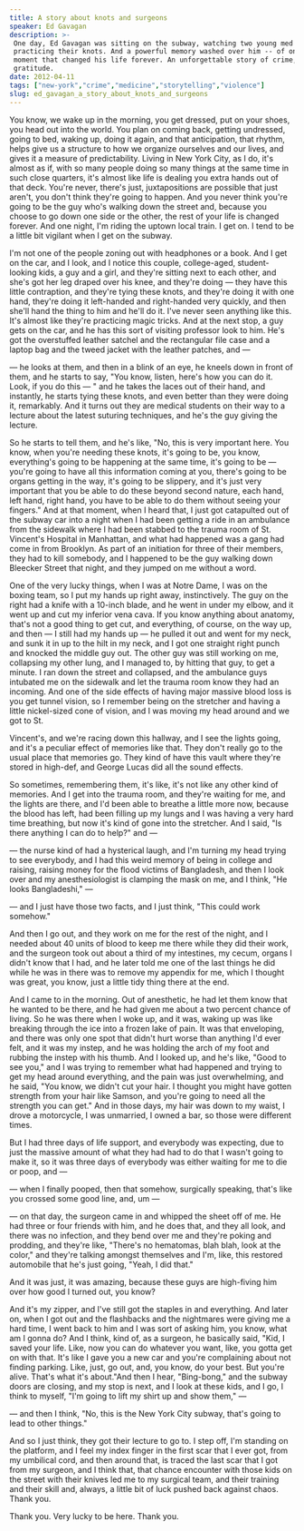 ```yaml
---
title: A story about knots and surgeons
speaker: Ed Gavagan
description: >-
 One day, Ed Gavagan was sitting on the subway, watching two young med students
 practicing their knots. And a powerful memory washed over him -- of one shocking
 moment that changed his life forever. An unforgettable story of crime, skill and
 gratitude.
date: 2012-04-11
tags: ["new-york","crime","medicine","storytelling","violence"]
slug: ed_gavagan_a_story_about_knots_and_surgeons
---
```


You know, we wake up in the morning, you get dressed, put on your shoes, you head out into
the world. You plan on coming back, getting undressed, going to bed, waking up, doing it
again, and that anticipation, that rhythm, helps give us a structure to how we organize
ourselves and our lives, and gives it a measure of predictability. Living in New York
City, as I do, it's almost as if, with so many people doing so many things at the same
time in such close quarters, it's almost like life is dealing you extra hands out of that
deck. You're never, there's just, juxtapositions are possible that just aren't, you don't
think they're going to happen. And you never think you're going to be the guy who's
walking down the street and, because you choose to go down one side or the other, the rest
of your life is changed forever. And one night, I'm riding the uptown local train. I get
on. I tend to be a little bit vigilant when I get on the subway.

I'm not one of the people zoning out with headphones or a book. And I get on the car, and
I look, and I notice this couple, college-aged, student-looking kids, a guy and a girl,
and they're sitting next to each other, and she's got her leg draped over his knee, and
they're doing — they have this little contraption, and they're tying these knots, and
they're doing it with one hand, they're doing it left-handed and right-handed very
quickly, and then she'll hand the thing to him and he'll do it. I've never seen anything
like this. It's almost like they're practicing magic tricks. And at the next stop, a guy
gets on the car, and he has this sort of visiting professor look to him. He's got the
overstuffed leather satchel and the rectangular file case and a laptop bag and the tweed
jacket with the leather patches, and — 

— he looks at them, and then in a blink of an eye, he kneels down in front of them, and he
starts to say, "You know, listen, here's how you can do it. Look, if you do this — " and
he takes the laces out of their hand, and instantly, he starts tying these knots, and even
better than they were doing it, remarkably. And it turns out they are medical students on
their way to a lecture about the latest suturing techniques, and he's the guy giving the
lecture. 

So he starts to tell them, and he's like, "No, this is very important here. You know, when
you're needing these knots, it's going to be, you know, everything's going to be happening
at the same time, it's going to be — you're going to have all this information coming at
you, there's going to be organs getting in the way, it's going to be slippery, and it's
just very important that you be able to do these beyond second nature, each hand, left
hand, right hand, you have to be able to do them without seeing your fingers." And at that
moment, when I heard that, I just got catapulted out of the subway car into a night when I
had been getting a ride in an ambulance from the sidewalk where I had been stabbed to the
trauma room of St. Vincent's Hospital in Manhattan, and what had happened was a gang had
come in from Brooklyn. As part of an initiation for three of their members, they had to
kill somebody, and I happened to be the guy walking down Bleecker Street that night, and
they jumped on me without a word.

One of the very lucky things, when I was at Notre Dame, I was on the boxing team, so I put
my hands up right away, instinctively. The guy on the right had a knife with a 10-inch
blade, and he went in under my elbow, and it went up and cut my inferior vena cava. If you
know anything about anatomy, that's not a good thing to get cut, and everything, of
course, on the way up, and then — I still had my hands up — he pulled it out and went for
my neck, and sunk it in up to the hilt in my neck, and I got one straight right punch and
knocked the middle guy out. The other guy was still working on me, collapsing my other
lung, and I managed to, by hitting that guy, to get a minute. I ran down the street and
collapsed, and the ambulance guys intubated me on the sidewalk and let the trauma room
know they had an incoming. And one of the side effects of having major massive blood loss
is you get tunnel vision, so I remember being on the stretcher and having a little
nickel-sized cone of vision, and I was moving my head around and we got to
St.

Vincent's, and we're racing down this hallway, and I see the lights going, and it's a
peculiar effect of memories like that. They don't really go to the usual place that
memories go. They kind of have this vault where they're stored in high-def, and George
Lucas did all the sound effects. 

So sometimes, remembering them, it's like, it's not like any other kind of memories. And I
get into the trauma room, and they're waiting for me, and the lights are there, and I'd
been able to breathe a little more now, because the blood has left, had been filling up my
lungs and I was having a very hard time breathing, but now it's kind of gone into the
stretcher. And I said, "Is there anything I can do to help?" and — 

— the nurse kind of had a hysterical laugh, and I'm turning my head trying to see
everybody, and I had this weird memory of being in college and raising, raising money for
the flood victims of Bangladesh, and then I look over and my anesthesiologist is clamping
the mask on me, and I think, "He looks Bangladeshi," — 

— and I just have those two facts, and I just think, "This could work somehow."

And then I go out, and they work on me for the rest of the night, and I needed about 40
units of blood to keep me there while they did their work, and the surgeon took out about
a third of my intestines, my cecum, organs I didn't know that I had, and he later told me
one of the last things he did while he was in there was to remove my appendix for me,
which I thought was great, you know, just a little tidy thing there at the end.

And I came to in the morning. Out of anesthetic, he had let them know that he wanted to be
there, and he had given me about a two percent chance of living. So he was there when I
woke up, and it was, waking up was like breaking through the ice into a frozen lake of
pain. It was that enveloping, and there was only one spot that didn't hurt worse than
anything I'd ever felt, and it was my instep, and he was holding the arch of my foot and
rubbing the instep with his thumb. And I looked up, and he's like, "Good to see you," and I
was trying to remember what had happened and trying to get my head around everything, and
the pain was just overwhelming, and he said, "You know, we didn't cut your hair. I thought
you might have gotten strength from your hair like Samson, and you're going to need all
the strength you can get." And in those days, my hair was down to my waist, I drove a
motorcycle, I was unmarried, I owned a bar, so those were different times.

But I had three days of life support, and everybody was expecting, due to just the massive
amount of what they had had to do that I wasn't going to make it, so it was three days of
everybody was either waiting for me to die or poop, and — 

— when I finally pooped, then that somehow, surgically speaking, that's like you crossed
some good line, and, um — 

— on that day, the surgeon came in and whipped the sheet off of me. He had three or four
friends with him, and he does that, and they all look, and there was no infection, and
they bend over me and they're poking and prodding, and they're like, "There's no
hematomas, blah blah, look at the color," and they're talking amongst themselves and I'm,
like, this restored automobile that he's just going, "Yeah, I did that."

And it was just, it was amazing, because these guys are high-fiving him over how good I
turned out, you know? 

And it's my zipper, and I've still got the staples in and everything. And later on, when I
got out and the flashbacks and the nightmares were giving me a hard time, I went back to
him and I was sort of asking him, you know, what am I gonna do? And I think, kind of, as a
surgeon, he basically said, "Kid, I saved your life. Like, now you can do whatever you
want, like, you gotta get on with that. It's like I gave you a new car and you're
complaining about not finding parking. Like, just, go out, and, you know, do your best.
But you're alive. That's what it's about."And then I hear, "Bing-bong," and the subway
doors are closing, and my stop is next, and I look at these kids, and I go, I think to
myself, "I'm going to lift my shirt up and show them," — 

— and then I think, "No, this is the New York City subway, that's going to lead to other
things." 

And so I just think, they got their lecture to go to. I step off, I'm standing on the
platform, and I feel my index finger in the first scar that I ever got, from my umbilical
cord, and then around that, is traced the last scar that I got from my surgeon, and I
think that, that chance encounter with those kids on the street with their knives led me
to my surgical team, and their training and their skill and, always, a little bit of luck
pushed back against chaos. Thank you. 

Thank you. Very lucky to be here. Thank you. 

<!--
ad_duration=3.33
comment_count=83
event="TEDMED 2012"
external_start_time=0
intro_duration=11.82
is_subtitle_required="False"
is_talk_featured="True"
language="en"
language_swap="False"
native_language="en"
number_of_related_talks=6
number_of_speakers=1
number_of_subtitled_videos=27
number_of_tags=5
number_of_talk_download_languages=27
number_of_talk_more_resources=0
number_of_talk_recommendations=0
number_of_talks_take_actions=0
post_ad_duration=0.83
published_timestamp="2012-09-21 14:15:09"
recording_date="2012-04-11"
speaker_description="Designer, Storyteller"
speaker_is_published=1
speaker_name="Ed Gavagan"
talk_name="A story about knots and surgeons"
talks_tags=["new-york","crime","medicine","storytelling","violence"]
url_audio="https://download.ted.com/talks/EdGavagan_2012P.mp3?apikey=acme-roadrunner"
url_photo_speaker="https://pe.tedcdn.com/images/ted/c5fc8ba708c053ea2cc9e3aba90822210ef66008_254x191.jpg"
url_photo_talk="https://pe.tedcdn.com/images/ted/660a5714e73f0e3ffac3f823afb01432f001b18c_1600x1200.jpg"
url_webpage="https://www.ted.com/talks/ed_gavagan_a_story_about_knots_and_surgeons"
video_type_name="TED Stage Talk"
-->